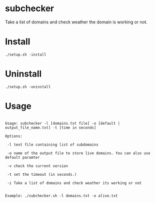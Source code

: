 # subchecker
Take a list of domains and check weather the domain is working or not.
# Install
<pre><code>./setup.sh -install</code></pre>
# Uninstall
<pre><code>./setup.sh -uninstall</code></pre>
# Usage
<pre><code>
Usage: subchecker -l [domains.txt file] -o [default | output_file_name.txt] -t [time in seconds]
<br>Options:<br/> 
 -l text file containing list of subdomains<br>
 -o name of the output file to store live domains. You can also use default paramter<br>
 -v check the current version<br>
 -t set the timeout (in seconds.)<br>
 -i Take a list of domains and check weather its working or not
 <br>
Example: ./subchecker.sh -l domains.txt -o alive.txt
</code></pre>

